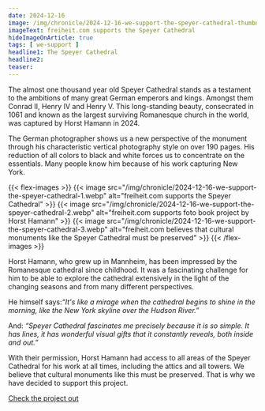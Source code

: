 ```yaml
---
date: 2024-12-16
image: /img/chronicle/2024-12-16-we-support-the-speyer-cathedral-thumbnail.webp
imageText: freiheit.com supports the Speyer Cathedral
hideImageOnArticle: true
tags: [ we-support ]
headline1: The Speyer Cathedral
headline2:
teaser:
---
```


The almost one thousand year old Speyer Cathedral stands as a testament to the ambitions of many great German emperors and kings. Amongst them Conrad II, Henry IV and Henry V.
This long-standing beauty, consecrated in 1061 and known as the largest surviving Romanesque church in the world, was captured by Horst Hamann in 2024.

The German photographer shows us a new perspective of the monument through his characteristic vertical photography style on over 190 pages. His reduction of all colors to black and white forces us to concentrate on the essentials. Many people know him because of his work capturing New York. 

{{< flex-images >}}
    {{< image src="/img/chronicle/2024-12-16-we-support-the-speyer-cathedral-1.webp" alt="freiheit.com supports the Speyer Cathedral" >}}
    {{< image src="/img/chronicle/2024-12-16-we-support-the-speyer-cathedral-2.webp" alt="freiheit.com supports foto book project by Horst Hamann" >}}
    {{< image src="/img/chronicle/2024-12-16-we-support-the-speyer-cathedral-3.webp" alt="freiheit.com believes that cultural monuments like the Speyer Cathedral must be preserved" >}}
{{< /flex-images >}}

Horst Hamann, who grew up in Mannheim, has been impressed by the Romanesque cathedral since childhood. It was a fascinating challenge for him to be able to explore the cathedral extensively in the light of the changing seasons and from many different perspectives.

He himself says:*“It's like a mirage when the cathedral begins to shine in the morning, like the New York skyline over the Hudson River.”*

And: *“Speyer Cathedral fascinates me precisely because it is so simple. It has lines, it has wonderful visual gifts that it constantly reveals, both inside and out.”*

With their permission, Horst Hamann had access to all areas of the Speyer Cathedral for his work at all times, including the attics and all towers.
We believe that cultural monuments like this must be preserved. That is why we have decided to support this project.

[Check the project out](https://www.dom-zu-speyer.de/news/nachrichten-detailseite/?tx_ttnews%5Btt_news%5D=41625&cHash=840e0a6730b7173fd9271f67d35ae83b)
